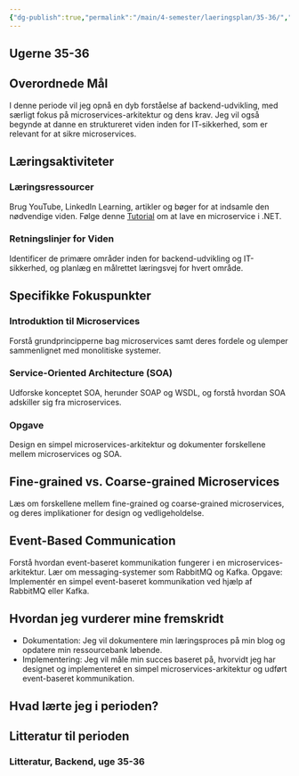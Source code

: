 ```yaml
---
{"dg-publish":true,"permalink":"/main/4-semester/laeringsplan/35-36/","title":"Uge 35-36","tags":["læringsmål","systemudvikling","projektarbejde","programmering"],"created":"2024-08-22T13:45:49.802+02:00"}
---
```



## Ugerne 35-36

## Overordnede Mål

I denne periode vil jeg opnå en dyb forståelse af backend-udvikling, med
særligt fokus på microservices-arkitektur og dens krav. Jeg vil også
begynde at danne en struktureret viden inden for IT-sikkerhed, som er
relevant for at sikre microservices.

## Læringsaktiviteter

### Læringsressourcer

Brug YouTube, LinkedIn Learning, artikler og bøger for at indsamle den
nødvendige viden.
Følge denne [Tutorial](https://www.youtube.com/watch?v=CqCDOosvZIk) om at lave
en microservice i .NET.

### Retningslinjer for Viden

Identificer de primære områder inden for backend-udvikling og IT-sikkerhed, og
planlæg en målrettet læringsvej for hvert område.

## Specifikke Fokuspunkter

### Introduktion til Microservices

Forstå grundprincipperne bag microservices samt deres fordele og ulemper
sammenlignet med monolitiske systemer.

### Service-Oriented Architecture (SOA)

Udforske konceptet SOA, herunder SOAP og WSDL, og forstå hvordan SOA adskiller
sig fra microservices.

### Opgave

Design en simpel microservices-arkitektur og dokumenter forskellene mellem
microservices og SOA.

## Fine-grained vs. Coarse-grained Microservices

Læs om forskellene mellem fine-grained og coarse-grained microservices, og
deres implikationer for design og vedligeholdelse.

## Event-Based Communication

Forstå hvordan event-baseret kommunikation fungerer i en microservices-arkitektur.
Lær om messaging-systemer som RabbitMQ og Kafka.
Opgave: Implementér en simpel event-baseret kommunikation ved hjælp af
RabbitMQ eller Kafka.

## Hvordan jeg vurderer mine fremskridt

- Dokumentation: Jeg vil dokumentere min læringsproces på min blog og opdatere
min ressourcebank løbende.
- Implementering: Jeg vil måle min succes baseret på, hvorvidt jeg har
designet og implementeret en simpel microservices-arkitektur og udført
event-baseret kommunikation.

## Hvad lærte jeg i perioden?

## Litteratur til perioden

### Litteratur, Backend, uge 35-36
